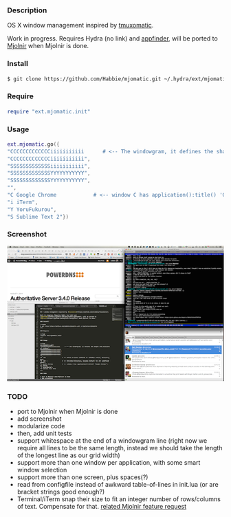 ### Description

OS X window management inspired by [tmuxomatic](https://github.com/oxidane/tmuxomatic).

Work in progress. Requires Hydra (no link) and 
[appfinder](https://github.com/cmsj/hydra-appfinder), will be ported to 
[Mjolnir](https://github.com/mjolnir-io/mjolnir) when Mjolnir is done.

### Install

~~~bash
$ git clone https://github.com/Habbie/mjomatic.git ~/.hydra/ext/mjomatic
~~~

### Require

~~~lua
require "ext.mjomatic.init"
~~~

### Usage

~~~lua
ext.mjomatic.go({
"CCCCCCCCCCCCCiiiiiiiiiii      # <-- The windowgram, it defines the shapes and positions of windows",
"CCCCCCCCCCCCCiiiiiiiiiii",
"SSSSSSSSSSSSSiiiiiiiiiii",
"SSSSSSSSSSSSSYYYYYYYYYYY",
"SSSSSSSSSSSSSYYYYYYYYYYY",
"",
"C Google Chrome            # <-- window C has application():title() 'Google Chrome'",
"i iTerm",
"Y YoruFukurou",
"S Sublime Text 2"})
~~~

### Screenshot

![screenshot1](screenshot1.png)
### TODO

* port to Mjolnir when Mjolnir is done
* add screenshot
* modularize code
* then, add unit tests
* support whitespace at the end of a windowgram line (right now we require all lines to be the same length, instead we should take the length of the longest line as our grid width)
* support more than one window per application, with some smart window selection
* support more than one screen, plus spaces(?)
* read from configfile instead of awkward table-of-lines in init.lua (or are bracket strings good enough?)
* Terminal/iTerm snap their size to fit an integer number of rows/columns of text. Compensate for that. [related Mjolnir feature request](https://github.com/mjolnir-io/core.window/issues/10)